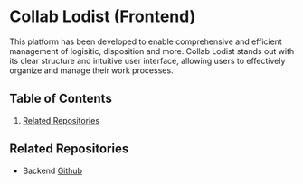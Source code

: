 # Collab Lodist (Frontend)
This platform has been developed to enable comprehensive and efficient management of logisitic, disposition and more. Collab Lodist stands out with its clear structure and intuitive user interface, allowing users to effectively organize and manage their work processes.

## Table of Contents
1. [Related Repositories](#related-repositories)

## Related Repositories
- Backend [Github](https://github.com/Gibb-Panda/collab-lodist-backend)
